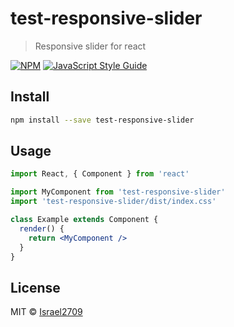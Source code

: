 # test-responsive-slider

> Responsive slider for react

[![NPM](https://img.shields.io/npm/v/test-responsive-slider.svg)](https://www.npmjs.com/package/test-responsive-slider) [![JavaScript Style Guide](https://img.shields.io/badge/code_style-standard-brightgreen.svg)](https://standardjs.com)

## Install

```bash
npm install --save test-responsive-slider
```

## Usage

```jsx
import React, { Component } from 'react'

import MyComponent from 'test-responsive-slider'
import 'test-responsive-slider/dist/index.css'

class Example extends Component {
  render() {
    return <MyComponent />
  }
}
```

## License

MIT © [Israel2709](https://github.com/Israel2709)
